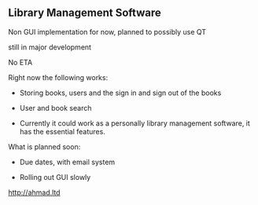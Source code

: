 
## Library Management Software

Non GUI implementation for now, planned to possibly use QT

still in major development

No ETA

  

Right now the following works:

* Storing books, users and the sign in and sign out of the books

* User and book search

* Currently it could work as a personally library management software, it has the essential features.

What is planned soon:

* Due dates, with email system

* Rolling out GUI slowly

http://ahmad.ltd